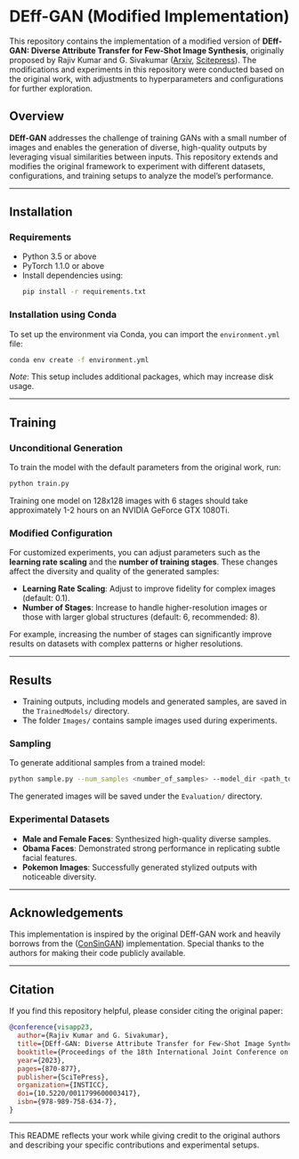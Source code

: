 
# DEff-GAN (Modified Implementation)

This repository contains the implementation of a modified version of **DEff-GAN: Diverse Attribute Transfer for Few-Shot Image Synthesis**, originally proposed by Rajiv Kumar and G. Sivakumar ([Arxiv](https://arxiv.org/pdf/2302.14533v1.pdf), [Scitepress](https://www.scitepress.org/Papers/2023/117996/117996.pdf)). The modifications and experiments in this repository were conducted based on the original work, with adjustments to hyperparameters and configurations for further exploration.

## Overview
**DEff-GAN** addresses the challenge of training GANs with a small number of images and enables the generation of diverse, high-quality outputs by leveraging visual similarities between inputs. This repository extends and modifies the original framework to experiment with different datasets, configurations, and training setups to analyze the model’s performance.

---

## Installation

### Requirements
- Python 3.5 or above
- PyTorch 1.1.0 or above
- Install dependencies using:
  ```bash
  pip install -r requirements.txt
  ```

### Installation using Conda
To set up the environment via Conda, you can import the `environment.yml` file:
```bash
conda env create -f environment.yml
```
*Note*: This setup includes additional packages, which may increase disk usage.

---

## Training

### Unconditional Generation
To train the model with the default parameters from the original work, run:
```bash
python train.py
```
Training one model on 128x128 images with 6 stages should take approximately 1-2 hours on an NVIDIA GeForce GTX 1080Ti.

### Modified Configuration
For customized experiments, you can adjust parameters such as the **learning rate scaling** and the **number of training stages**. These changes affect the diversity and quality of the generated samples:
- **Learning Rate Scaling**: Adjust to improve fidelity for complex images (default: 0.1).
- **Number of Stages**: Increase to handle higher-resolution images or those with larger global structures (default: 6, recommended: 8).

For example, increasing the number of stages can significantly improve results on datasets with complex patterns or higher resolutions.

---

## Results
- Training outputs, including models and generated samples, are saved in the `TrainedModels/` directory.
- The folder `Images/` contains sample images used during experiments.

### Sampling
To generate additional samples from a trained model:
```bash
python sample.py --num_samples <number_of_samples> --model_dir <path_to_model>
```
The generated images will be saved under the `Evaluation/` directory.

### Experimental Datasets
- **Male and Female Faces**: Synthesized high-quality diverse samples.
- **Obama Faces**: Demonstrated strong performance in replicating subtle facial features.
- **Pokemon Images**: Successfully generated stylized outputs with noticeable diversity.

---


## Acknowledgements
This implementation is inspired by the original DEff-GAN work and heavily borrows from the ([ConSinGAN](chrome-extension://efaidnbmnnnibpcajpcglclefindmkaj/https://openaccess.thecvf.com/content/WACV2021/papers/Hinz_Improved_Techniques_for_Training_Single-Image_GANs_WACV_2021_paper.pdf)) implementation. Special thanks to the authors for making their code publicly available.

---

## Citation
If you find this repository helpful, please consider citing the original paper:
```bibtex
@conference{visapp23,
  author={Rajiv Kumar and G. Sivakumar},
  title={DEff-GAN: Diverse Attribute Transfer for Few-Shot Image Synthesis},
  booktitle={Proceedings of the 18th International Joint Conference on Computer Vision, Imaging and Computer Graphics Theory and Applications - Volume 5: VISAPP,},
  year={2023},
  pages={870-877},
  publisher={SciTePress},
  organization={INSTICC},
  doi={10.5220/0011799600003417},
  isbn={978-989-758-634-7},
}
```

---

This README reflects your work while giving credit to the original authors and describing your specific contributions and experimental setups.
